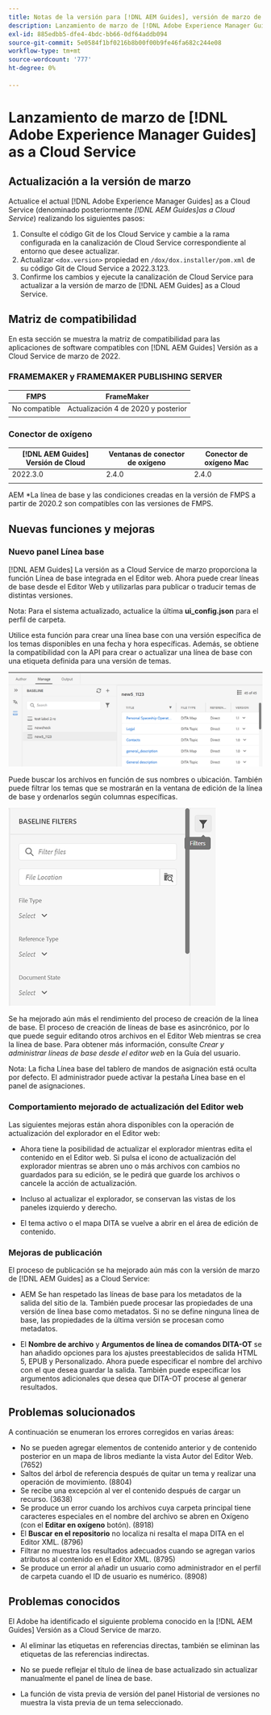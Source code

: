 ```yaml
---
title: Notas de la versión para [!DNL AEM Guides], versión de marzo de 2022
description: Lanzamiento de marzo de [!DNL Adobe Experience Manager Guides] as a Cloud Service
exl-id: 885edbb5-dfe4-4bdc-bb66-0df64addb094
source-git-commit: 5e0584f1bf0216b8b00f00b9fe46fa682c244e08
workflow-type: tm+mt
source-wordcount: '777'
ht-degree: 0%

---
```


# Lanzamiento de marzo de [!DNL Adobe Experience Manager Guides] as a Cloud Service

## Actualización a la versión de marzo

Actualice el actual [!DNL Adobe Experience Manager Guides] as a Cloud Service (denominado posteriormente *[!DNL AEM Guides]as a Cloud Service*) realizando los siguientes pasos:
1. Consulte el código Git de los Cloud Service y cambie a la rama configurada en la canalización de Cloud Service correspondiente al entorno que desee actualizar.
1. Actualizar `<dox.version>` propiedad en `/dox/dox.installer/pom.xml` de su código Git de Cloud Service a 2022.3.123.
1. Confirme los cambios y ejecute la canalización de Cloud Service para actualizar a la versión de marzo de [!DNL AEM Guides] as a Cloud Service.

## Matriz de compatibilidad

En esta sección se muestra la matriz de compatibilidad para las aplicaciones de software compatibles con [!DNL AEM Guides] Versión as a Cloud Service de marzo de 2022.

### FRAMEMAKER y FRAMEMAKER PUBLISHING SERVER

| FMPS | FrameMaker |
| --- | --- |
| No compatible | Actualización 4 de 2020 y posterior |
| | |


### Conector de oxígeno

| [!DNL AEM Guides] Versión de Cloud | Ventanas de conector de oxígeno | Conector de oxígeno Mac |
| --- | --- | --- |
| 2022.3.0 | 2.4.0 | 2.4.0 |
|  |  |  |

AEM *La línea de base y las condiciones creadas en la versión de FMPS a partir de 2020.2 son compatibles con las versiones de FMPS.

## Nuevas funciones y mejoras

### Nuevo panel Línea base

[!DNL AEM Guides] La versión as a Cloud Service de marzo proporciona la función Línea de base integrada en el Editor web. Ahora puede crear líneas de base desde el Editor Web y utilizarlas para publicar o traducir temas de distintas versiones.

Nota: Para el sistema actualizado, actualice la última **ui_config.json** para el perfil de carpeta.

Utilice esta función para crear una línea base con una versión específica de los temas disponibles en una fecha y hora específicas. Además, se obtiene la compatibilidad con la API para crear o actualizar una línea de base con una etiqueta definida para una versión de temas.

![pestaña administrar línea base](assets/baseline-manage.png)

Puede buscar los archivos en función de sus nombres o ubicación. También puede filtrar los temas que se mostrarán en la ventana de edición de la línea de base y ordenarlos según columnas específicas.

![pestaña administrar línea base](assets/baseline-filter.png)

Se ha mejorado aún más el rendimiento del proceso de creación de la línea de base. El proceso de creación de líneas de base es asincrónico, por lo que puede seguir editando otros archivos en el Editor Web mientras se crea la línea de base. Para obtener más información, consulte *Crear y administrar líneas de base desde el editor web* en la Guía del usuario.

Nota: La ficha Línea base del tablero de mandos de asignación está oculta por defecto. El administrador puede activar la pestaña Línea base en el panel de asignaciones.

### Comportamiento mejorado de actualización del Editor web

Las siguientes mejoras están ahora disponibles con la operación de actualización del explorador en el Editor web:

* Ahora tiene la posibilidad de actualizar el explorador mientras edita el contenido en el Editor web. Si pulsa el icono de actualización del explorador mientras se abren uno o más archivos con cambios no guardados para su edición, se le pedirá que guarde los archivos o cancele la acción de actualización.

* Incluso al actualizar el explorador, se conservan las vistas de los paneles izquierdo y derecho.

* El tema activo o el mapa DITA se vuelve a abrir en el área de edición de contenido.

### Mejoras de publicación

El proceso de publicación se ha mejorado aún más con la versión de marzo de [!DNL AEM Guides] as a Cloud Service:

* AEM Se han respetado las líneas de base para los metadatos de la salida del sitio de la. También puede procesar las propiedades de una versión de línea base como metadatos. Si no se define ninguna línea de base, las propiedades de la última versión se procesan como metadatos.

* El **Nombre de archivo** y **Argumentos de línea de comandos DITA-OT** se han añadido opciones para los ajustes preestablecidos de salida HTML 5, EPUB y Personalizado. Ahora puede especificar el nombre del archivo con el que desea guardar la salida. También puede especificar los argumentos adicionales que desea que DITA-OT procese al generar resultados.

## Problemas solucionados

A continuación se enumeran los errores corregidos en varias áreas:

* No se pueden agregar elementos de contenido anterior y de contenido posterior en un mapa de libros mediante la vista Autor del Editor Web. (7652)
* Saltos del árbol de referencia después de quitar un tema y realizar una operación de movimiento. (8804)
* Se recibe una excepción al ver el contenido después de cargar un recurso. (3638)
* Se produce un error cuando los archivos cuya carpeta principal tiene caracteres especiales en el nombre del archivo se abren en Oxígeno (con el **Editar en oxígeno** botón). (8918)
* El **Buscar en el repositorio** no localiza ni resalta el mapa DITA en el Editor XML. (8796)
* Filtrar no muestra los resultados adecuados cuando se agregan varios atributos al contenido en el Editor XML. (8795)
* Se produce un error al añadir un usuario como administrador en el perfil de carpeta cuando el ID de usuario es numérico. (8908)

## Problemas conocidos

El Adobe ha identificado el siguiente problema conocido en la [!DNL AEM Guides] Versión as a Cloud Service de marzo.

* Al eliminar las etiquetas en referencias directas, también se eliminan las etiquetas de las referencias indirectas.

* No se puede reflejar el título de línea de base actualizado sin actualizar manualmente el panel de línea de base.

* La función de vista previa de versión del panel Historial de versiones no muestra la vista previa de un tema seleccionado.
